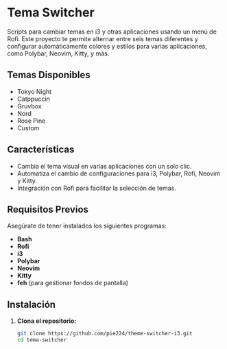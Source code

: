 # Tema Switcher

Scripts para cambiar temas en i3 y otras aplicaciones usando un menú de Rofi. Este proyecto te permite alternar entre seis temas diferentes y configurar automáticamente colores y estilos para varias aplicaciones, como Polybar, Neovim, Kitty, y más.

## Temas Disponibles

- Tokyo Night
- Catppuccin
- Gruvbox
- Nord
- Rose Pine
- Custom

## Características

- Cambia el tema visual en varias aplicaciones con un solo clic.
- Automatiza el cambio de configuraciones para i3, Polybar, Rofi, Neovim y Kitty.
- Integración con Rofi para facilitar la selección de temas.

## Requisitos Previos

Asegúrate de tener instalados los siguientes programas:

- **Bash**
- **Rofi**
- **i3**
- **Polybar**
- **Neovim**
- **Kitty**
- **feh** (para gestionar fondos de pantalla)

## Instalación

1. **Clona el repositorio:**
   ```bash
   git clone https://github.com/pie224/theme-switcher-i3.git
   cd tema-switcher
